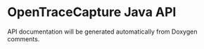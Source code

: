 # OpenTraceCapture Java API

API documentation will be generated automatically from Doxygen comments.
